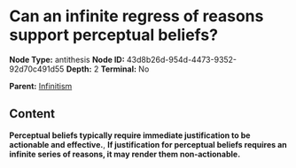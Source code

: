 # Can an infinite regress of reasons support perceptual beliefs?

**Node Type:** antithesis
**Node ID:** 43d8b26d-954d-4473-9352-92d70c491d55
**Depth:** 2
**Terminal:** No

**Parent:** [Infinitism](infinitism.md)

## Content

**Perceptual beliefs typically require immediate justification to be actionable and effective.**, **If justification for perceptual beliefs requires an infinite series of reasons, it may render them non-actionable.**
